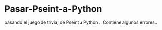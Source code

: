# Pasar-Pseint-a-Python
pasando el juego de trivia, de Pseint a Python .. Contiene algunos errores.. 
